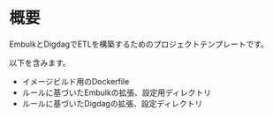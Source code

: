 # 概要

EmbulkとDigdagでETLを構築するためのプロジェクトテンプレートです。

以下を含みます。

* イメージビルド用のDockerfile
* ルールに基づいたEmbulkの拡張、設定用ディレクトリ
* ルールに基づいたDigdagの拡張、設定ディレクトリ

